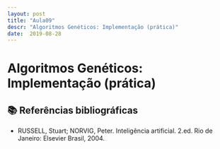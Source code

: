 ```yaml
---
layout: post
title: "Aula09"
descr: "Algoritmos Genéticos: Implementação (prática)"
date:  2019-08-28
---
```


# Algoritmos Genéticos: Implementação (prática)

## 📚 Referências bibliográficas

- RUSSELL, Stuart; NORVIG, Peter. Inteligência artificial. 2.ed. Rio de Janeiro: Elsevier Brasil, 2004.